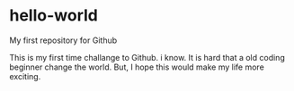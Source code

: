 # hello-world
My first repository for Github

This is my first time challange to Github.
i know.
It is hard that a old coding beginner change the world.
But, I hope this would make my life more exciting. 
